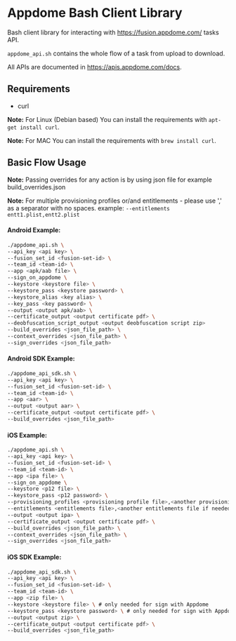# Appdome Bash Client Library
Bash client library for interacting with https://fusion.appdome.com/ tasks API.

`appdome_api.sh` contains the whole flow of a task from upload to download.

All APIs are documented in https://apis.appdome.com/docs.

## Requirements
- curl

**Note:** For Linux (Debian based) You can install the requirements with `apt-get install curl`.

**Note:** For MAC You can install the requirements with `brew install curl`.

## Basic Flow Usage
**Note:** Passing overrides for any action is by using json file for example build_overrides.json

**Note:** For multiple provisioning profiles or/and entitlements - please use ',' as a separator with no spaces. example: `--entitlements entt1.plist,entt2.plist`
#### Android Example:

```bash
./appdome_api.sh \
--api_key <api key> \
--fusion_set_id <fusion-set-id> \
--team_id <team-id> \
--app <apk/aab file> \
--sign_on_appdome \
--keystore <keystore file> \
--keystore_pass <keystore password> \
--keystore_alias <key alias> \
--key_pass <key password> \
--output <output apk/aab> \
--certificate_output <output certificate pdf> \
--deobfuscation_script_output <output deobfuscation script zip>
--build_overrides <json_file_path> \
--context_overrides <json_file_path> \
--sign_overrides <json_file_path>
```

#### Android SDK Example:

```bash
./appdome_api_sdk.sh \
--api_key <api key> \
--fusion_set_id <fusion-set-id> \
--team_id <team-id> \
--app <aar> \
--output <output aar> \
--certificate_output <output certificate pdf> \
--build_overrides <json_file_path> 
```

#### iOS Example:

```bash
./appdome_api.sh \
--api_key <api key> \
--fusion_set_id <fusion-set-id> \
--team_id <team-id> \
--app <ipa file> \
--sign_on_appdome \
--keystore <p12 file> \
--keystore_pass <p12 password> \
--provisioning_profiles <provisioning profile file>,<another provisioning profile file if needed> \
--entitlements <entitlements file>,<another entitlements file if needed> \
--output <output ipa> \
--certificate_output <output certificate pdf> \
--build_overrides <json_file_path> \
--context_overrides <json_file_path> \
--sign_overrides <json_file_path>
```

#### iOS SDK Example:

```bash
./appdome_api_sdk.sh \
--api_key <api key> \
--fusion_set_id <fusion-set-id> \
--team_id <team-id> \
--app <zip file> \
--keystore <keystore file> \ # only needed for sign with Appdome
--keystore_pass <keystore password> \ # only needed for sign with Appdome
--output <output zip> \
--certificate_output <output certificate pdf> \
--build_overrides <json_file_path> 
```
